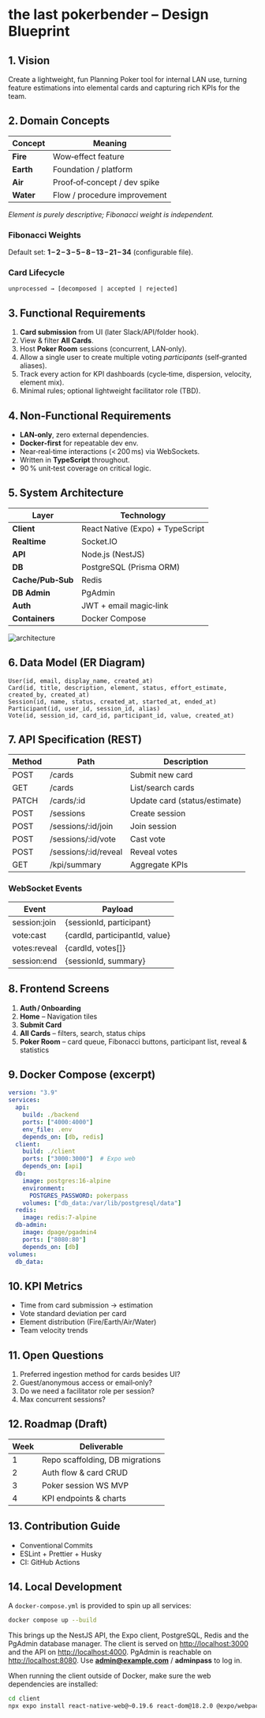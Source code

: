 # the last pokerbender – Design Blueprint

## 1. Vision

Create a lightweight, fun Planning Poker tool for internal LAN use, turning feature estimations into elemental cards and capturing rich KPIs for the team.

## 2. Domain Concepts

| Concept   | Meaning                      |
| --------- | ---------------------------- |
| **Fire**  | Wow‑effect feature           |
| **Earth** | Foundation / platform        |
| **Air**   | Proof‑of‑concept / dev spike |
| **Water** | Flow / procedure improvement |

*Element is purely descriptive; Fibonacci weight is independent.*

### Fibonacci Weights

Default set: **1 – 2 – 3 – 5 – 8 – 13 – 21 – 34** (configurable file).

### Card Lifecycle

`unprocessed → [decomposed | accepted | rejected]`

## 3. Functional Requirements

1. **Card submission** from UI (later Slack/API/folder hook).
2. View & filter **All Cards**.
3. Host **Poker Room** sessions (concurrent, LAN‑only).
4. Allow a single user to create multiple voting *participants* (self‑granted aliases).
5. Track every action for KPI dashboards (cycle‑time, dispersion, velocity, element mix).
6. Minimal rules; optional lightweight facilitator role (TBD).

## 4. Non‑Functional Requirements

* **LAN‑only**, zero external dependencies.
* **Docker‑first** for repeatable dev env.
* Near‑real‑time interactions (< 200 ms) via WebSockets.
* Written in **TypeScript** throughout.
* 90 % unit‑test coverage on critical logic.

## 5. System Architecture

| Layer             | Technology                       |
| ----------------- | -------------------------------- |
| **Client**        | React Native (Expo) + TypeScript |
| **Realtime**      | Socket.IO                        |
| **API**           | Node.js (NestJS)                 |
| **DB**            | PostgreSQL (Prisma ORM)          |
| **Cache/Pub‑Sub** | Redis                            |
| **DB Admin**      | PgAdmin                          |
| **Auth**          | JWT + email magic‑link           |
| **Containers**    | Docker Compose                   |

![architecture](https://dummyimage.com/600x150/eeeeee/000000\&text=Client+↔+API+↔+DB/Cache)

## 6. Data Model (ER Diagram)

```
User(id, email, display_name, created_at)
Card(id, title, description, element, status, effort_estimate, created_by, created_at)
Session(id, name, status, created_at, started_at, ended_at)
Participant(id, user_id, session_id, alias)
Vote(id, session_id, card_id, participant_id, value, created_at)
```

## 7. API Specification (REST)

| Method | Path                  | Description                   |
| ------ | --------------------- | ----------------------------- |
| POST   | /cards                | Submit new card               |
| GET    | /cards                | List/search cards             |
| PATCH  | /cards/\:id           | Update card (status/estimate) |
| POST   | /sessions             | Create session                |
| POST   | /sessions/\:id/join   | Join session                  |
| POST   | /sessions/\:id/vote   | Cast vote                     |
| POST   | /sessions/\:id/reveal | Reveal votes                  |
| GET    | /kpi/summary          | Aggregate KPIs                |

### WebSocket Events

| Event         | Payload                        |
| ------------- | ------------------------------ |
| session\:join | {sessionId, participant}       |
| vote\:cast    | {cardId, participantId, value} |
| votes\:reveal | {cardId, votes\[]}             |
| session\:end  | {sessionId, summary}           |

## 8. Frontend Screens

1. **Auth / Onboarding**
2. **Home** – Navigation tiles
3. **Submit Card**
4. **All Cards** – filters, search, status chips
5. **Poker Room** – card queue, Fibonacci buttons, participant list, reveal & statistics

## 9. Docker Compose (excerpt)

```yaml
version: "3.9"
services:
  api:
    build: ./backend
    ports: ["4000:4000"]
    env_file: .env
    depends_on: [db, redis]
  client:
    build: ./client
    ports: ["3000:3000"]  # Expo web
    depends_on: [api]
  db:
    image: postgres:16-alpine
    environment:
      POSTGRES_PASSWORD: pokerpass
    volumes: ["db_data:/var/lib/postgresql/data"]
  redis:
    image: redis:7-alpine
  db-admin:
    image: dpage/pgadmin4
    ports: ["8080:80"]
    depends_on: [db]
volumes:
  db_data:
```

## 10. KPI Metrics

* Time from card submission → estimation
* Vote standard deviation per card
* Element distribution (Fire/Earth/Air/Water)
* Team velocity trends

## 11. Open Questions

1. Preferred ingestion method for cards besides UI?
2. Guest/anonymous access or email‑only?
3. Do we need a facilitator role per session?
4. Max concurrent sessions?

## 12. Roadmap (Draft)

| Week | Deliverable                     |
| ---- | ------------------------------- |
| 1    | Repo scaffolding, DB migrations |
| 2    | Auth flow & card CRUD           |
| 3    | Poker session WS MVP            |
| 4    | KPI endpoints & charts          |

## 13. Contribution Guide

* Conventional Commits
* ESLint + Prettier + Husky
* CI: GitHub Actions

## 14. Local Development

A `docker-compose.yml` is provided to spin up all services:

```bash
docker compose up --build
```

This brings up the NestJS API, the Expo client, PostgreSQL, Redis and the PgAdmin
database manager.
The client is served on [http://localhost:3000](http://localhost:3000) and the API on [http://localhost:4000](http://localhost:4000).
PgAdmin is reachable on [http://localhost:8080](http://localhost:8080).
Use **admin@example.com** / **adminpass** to log in.


When running the client outside of Docker, make sure the web dependencies are installed:

```bash
cd client
npx expo install react-native-web@~0.19.6 react-dom@18.2.0 @expo/webpack-config@^19.0.0
```

